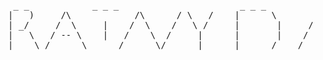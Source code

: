 <pre>
   _ _            _ _ _                       _ _ _
  |   )     /\            /\      / \   /    |      \       /\     \   /
  | _/     /  \     |    /  \    /   \ /     |       |     /  \     \ /
  |   \   / -- \    |   /    \  /     |      |       |    / -- \     | 
  |    \ /      \ _ _ _/      \/      |      |_ _ _ /    /      \    |
</pre> 
